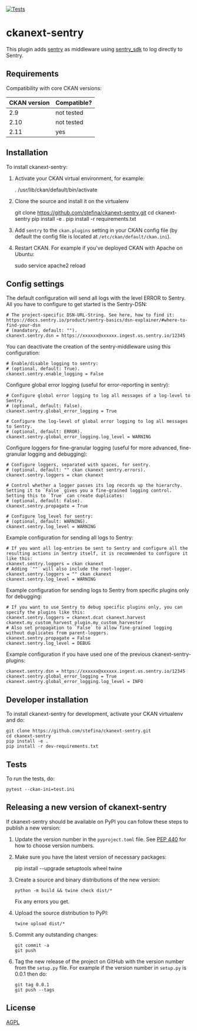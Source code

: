 [![Tests](https://github.com/stefina/ckanext-sentry/workflows/Tests/badge.svg?branch=main)](https://github.com/stefina/ckanext-sentry/actions)

# ckanext-sentry

This plugin adds [sentry](http://getsentry.com/) as middleware using [sentry_sdk](https://pypi.org/project/sentry-sdk/) to log directly to Sentry.

## Requirements

Compatibility with core CKAN versions:

| CKAN version    | Compatible? |
|-----------------|-------------|
| 2.9             | not tested  |
| 2.10            | not tested  |
| 2.11            | yes         |


## Installation

To install ckanext-sentry:

1. Activate your CKAN virtual environment, for example:

     . /usr/lib/ckan/default/bin/activate

2. Clone the source and install it on the virtualenv

    git clone https://github.com/stefina/ckanext-sentry.git
    cd ckanext-sentry
    pip install -e .
	pip install -r requirements.txt

3. Add `sentry` to the `ckan.plugins` setting in your CKAN
   config file (by default the config file is located at
   `/etc/ckan/default/ckan.ini`).

4. Restart CKAN. For example if you've deployed CKAN with Apache on Ubuntu:

     sudo service apache2 reload


## Config settings

The default configuration will send all logs with the level ERROR to Sentry. All you have to configure to get started is the Sentry-DSN:

	# The project-specific DSN-URL-String. See here, how to find it: https://docs.sentry.io/product/sentry-basics/dsn-explainer/#where-to-find-your-dsn
	# (mandatory, default: "").
	ckanext.sentry.dsn = https://xxxxxx@xxxxxx.ingest.us.sentry.io/12345

You can deactivate the creation of the sentry-middleware using this configuration:

    # Enable/disable logging to sentry:
	# (optional, default: True).
	ckanext.sentry.enable_logging = False

Configure global error logging (useful for error-reporting in sentry):
    
    # Configure global error logging to log all messages of a log-level to Sentry.
    # (optional, default: False).
    ckanext.sentry.global_error_logging = True

    # Configure the log-level of global error logging to log all messages to Sentry.
    # (optional, default: ERROR).
    ckanext.sentry.global_error_logging.log_level = WARNING

Configure loggers for fine-granular logging (useful for more advanced, fine-granular logging and debugging):

    # Configure loggers, separated with spaces, for sentry.
    # (optional, default: "" ckan ckanext sentry.errors).
	ckanext.sentry.loggers = ckan ckanext
    
    # Control whether a logger passes its log records up the hierarchy. Setting it to `False` gives you a fine-grained logging control. Setting this to `True` can create duplicates:
	# (optional, default: False).
	ckanext.sentry.propagate = True

    # Configure log_level for sentry:
	# (optional, default: WARNING).
	ckanext.sentry.log_level = WARNING

Example configuration for sending all logs to Sentry:

    # If you want all log-entries be sent to Sentry and configure all the resulting actions in Sentry itself, it is recommended to configure it like this:
	ckanext.sentry.loggers = ckan ckanext
    # Adding `""` will also include the root-logger.
    ckanext.sentry.loggers = "" ckan ckanext
    ckanext.sentry.log_level = WARNING

Example configuration for sending logs to Sentry from specific plugins only for debugging: 

    # If you want to use Sentry to debug specific plugins only, you can specify the plugins like this:
    ckanext.sentry.loggers = ckanext.dcat ckanext.harvest ckanext.my_custom_harvest_plugin.my_custom_harvester
    # Also set propagation to `False` to allow fine-grained logging without duplicates from parent-loggers.
    ckanext.sentry.propagate = False
    ckanext.sentry.log_level = DEBUG

Example configuration if you have used one of the previous ckanext-sentry-plugins:

	ckanext.sentry.dsn = https://xxxxxx@xxxxxx.ingest.us.sentry.io/12345
    ckanext.sentry.global_error_logging = True
    ckanext.sentry.global_error_logging.log_level = INFO

## Developer installation

To install ckanext-sentry for development, activate your CKAN virtualenv and
do:

    git clone https://github.com/stefina/ckanext-sentry.git
    cd ckanext-sentry
    pip install -e .
    pip install -r dev-requirements.txt


## Tests

To run the tests, do:

    pytest --ckan-ini=test.ini


## Releasing a new version of ckanext-sentry

If ckanext-sentry should be available on PyPI you can follow these steps to publish a new version:

1. Update the version number in the `pyproject.toml` file. See [PEP 440](http://legacy.python.org/dev/peps/pep-0440/#public-version-identifiers) for how to choose version numbers.

2. Make sure you have the latest version of necessary packages:

    pip install --upgrade setuptools wheel twine

3. Create a source and binary distributions of the new version:

       python -m build && twine check dist/*

   Fix any errors you get.

4. Upload the source distribution to PyPI:

       twine upload dist/*

5. Commit any outstanding changes:

       git commit -a
       git push

6. Tag the new release of the project on GitHub with the version number from
   the `setup.py` file. For example if the version number in `setup.py` is
   0.0.1 then do:

       git tag 0.0.1
       git push --tags

## License

[AGPL](https://www.gnu.org/licenses/agpl-3.0.en.html)

